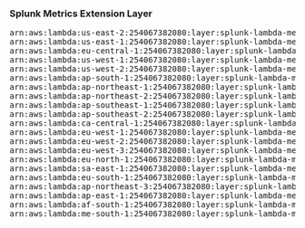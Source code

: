 <h3>Splunk Metrics Extension Layer</h3>

<pre>
arn:aws:lambda:us-east-2:254067382080:layer:splunk-lambda-metrics:69
arn:aws:lambda:us-east-1:254067382080:layer:splunk-lambda-metrics:6
arn:aws:lambda:eu-central-1:254067382080:layer:splunk-lambda-metrics:6
arn:aws:lambda:us-west-1:254067382080:layer:splunk-lambda-metrics:6
arn:aws:lambda:us-west-2:254067382080:layer:splunk-lambda-metrics:6
arn:aws:lambda:ap-south-1:254067382080:layer:splunk-lambda-metrics:6
arn:aws:lambda:ap-northeast-1:254067382080:layer:splunk-lambda-metrics:6
arn:aws:lambda:ap-northeast-2:254067382080:layer:splunk-lambda-metrics:6
arn:aws:lambda:ap-southeast-1:254067382080:layer:splunk-lambda-metrics:6
arn:aws:lambda:ap-southeast-2:254067382080:layer:splunk-lambda-metrics:6
arn:aws:lambda:ca-central-1:254067382080:layer:splunk-lambda-metrics:6
arn:aws:lambda:eu-west-1:254067382080:layer:splunk-lambda-metrics:6
arn:aws:lambda:eu-west-2:254067382080:layer:splunk-lambda-metrics:6
arn:aws:lambda:eu-west-3:254067382080:layer:splunk-lambda-metrics:6
arn:aws:lambda:eu-north-1:254067382080:layer:splunk-lambda-metrics:6
arn:aws:lambda:sa-east-1:254067382080:layer:splunk-lambda-metrics:6
arn:aws:lambda:eu-south-1:254067382080:layer:splunk-lambda-metrics:6
arn:aws:lambda:ap-northeast-3:254067382080:layer:splunk-lambda-metrics:6
arn:aws:lambda:ap-east-1:254067382080:layer:splunk-lambda-metrics:6
arn:aws:lambda:af-south-1:254067382080:layer:splunk-lambda-metrics:6
arn:aws:lambda:me-south-1:254067382080:layer:splunk-lambda-metrics:6
</pre>
